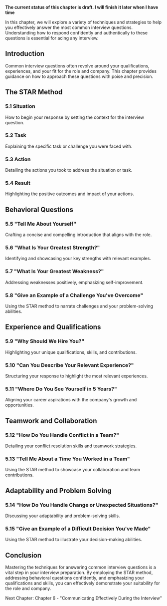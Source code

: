 **The current status of this chapter is draft. I will finish it later when I have time**

In this chapter, we will explore a variety of techniques and strategies to help you effectively answer the most common interview questions. Understanding how to respond confidently and authentically to these questions is essential for acing any interview.

Introduction
------------

Common interview questions often revolve around your qualifications, experiences, and your fit for the role and company. This chapter provides guidance on how to approach these questions with poise and precision.

The STAR Method
---------------

### 5.1 Situation

How to begin your response by setting the context for the interview question.

### 5.2 Task

Explaining the specific task or challenge you were faced with.

### 5.3 Action

Detailing the actions you took to address the situation or task.

### 5.4 Result

Highlighting the positive outcomes and impact of your actions.

Behavioral Questions
--------------------

### 5.5 "Tell Me About Yourself"

Crafting a concise and compelling introduction that aligns with the role.

### 5.6 "What Is Your Greatest Strength?"

Identifying and showcasing your key strengths with relevant examples.

### 5.7 "What Is Your Greatest Weakness?"

Addressing weaknesses positively, emphasizing self-improvement.

### 5.8 "Give an Example of a Challenge You've Overcome"

Using the STAR method to narrate challenges and your problem-solving abilities.

Experience and Qualifications
-----------------------------

### 5.9 "Why Should We Hire You?"

Highlighting your unique qualifications, skills, and contributions.

### 5.10 "Can You Describe Your Relevant Experience?"

Structuring your response to highlight the most relevant experiences.

### 5.11 "Where Do You See Yourself in 5 Years?"

Aligning your career aspirations with the company's growth and opportunities.

Teamwork and Collaboration
--------------------------

### 5.12 "How Do You Handle Conflict in a Team?"

Detailing your conflict resolution skills and teamwork strategies.

### 5.13 "Tell Me About a Time You Worked in a Team"

Using the STAR method to showcase your collaboration and team contributions.

Adaptability and Problem Solving
--------------------------------

### 5.14 "How Do You Handle Change or Unexpected Situations?"

Discussing your adaptability and problem-solving skills.

### 5.15 "Give an Example of a Difficult Decision You've Made"

Using the STAR method to illustrate your decision-making abilities.

Conclusion
----------

Mastering the techniques for answering common interview questions is a vital step in your interview preparation. By employing the STAR method, addressing behavioral questions confidently, and emphasizing your qualifications and skills, you can effectively demonstrate your suitability for the role and company.

Next Chapter: Chapter 6 - "Communicating Effectively During the Interview"
